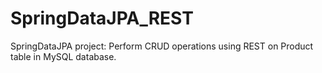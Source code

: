 # SpringDataJPA_REST
SpringDataJPA project: Perform CRUD operations using REST on Product table in MySQL database.
